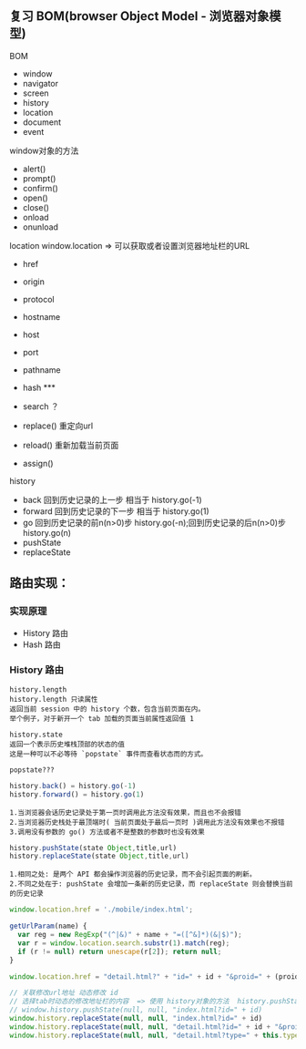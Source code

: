 ## 复习 BOM(browser Object Model - 浏览器对象模型)

BOM
  - window
  - navigator
  - screen
  - history
  - location
  - document
  - event

window对象的方法
  - alert()
  - prompt()
  - confirm()
  - open()
  - close()
  - onload
  - onunload

location  window.location => 可以获取或者设置浏览器地址栏的URL
  - href
  - origin
  - protocol
  - hostname
  - host
  - port
  - pathname
  - hash      ***
  - search ？

  - replace() 重定向url
  - reload()  重新加载当前页面
  - assign()
  
history
  - back      回到历史记录的上一步 相当于 history.go(-1)
  - forward   回到历史记录的下一步 相当于 history.go(1)
  - go        回到历史记录的前n(n>0)步 history.go(-n);回到历史记录的后n(n>0)步 history.go(n)
  - pushState
  - replaceState


## 路由实现：
### 实现原理
- History 路由
- Hash 路由

###  History 路由
```
history.length
history.length 只读属性
返回当前 session 中的 history 个数，包含当前页面在内。
举个例子，对于新开一个 tab 加载的页面当前属性返回值 1 

history.state
返回一个表示历史堆栈顶部的状态的值
这是一种可以不必等待 `popstate` 事件而查看状态而的方式。

popstate???
```

```javascript
history.back() = history.go(-1)
history.forward() = history.go(1)
```
```
1.当浏览器会话历史记录处于第一页时调用此方法没有效果，而且也不会报错
2.当浏览器历史栈处于最顶端时( 当前页面处于最后一页时 )调用此方法没有效果也不报错
3.调用没有参数的 go() 方法或者不是整数的参数时也没有效果
```

```javascript
history.pushState(state Object,title,url)
history.replaceState(state Object,title,url)
```
```
1.相同之处: 是两个 API 都会操作浏览器的历史记录，而不会引起页面的刷新。
2.不同之处在于: pushState 会增加一条新的历史记录，而 replaceState 则会替换当前的历史记录
```






```javascript
window.location.href = './mobile/index.html';

getUrlParam(name) {
  var reg = new RegExp("(^|&)" + name + "=([^&]*)(&|$)");
  var r = window.location.search.substr(1).match(reg);
  if (r != null) return unescape(r[2]); return null;
}

window.location.href = "detail.html?" + "id=" + id + "&proid=" + (proid - 1)

// 关联修改url地址 动态修改 id
// 选择tab时动态的修改地址栏的内容  => 使用 history对象的方法  history.pushState 或者 history.replaceState
// window.history.pushState(null, null, "index.html?id=" + id)
window.history.replaceState(null, null, "index.html?id=" + id)
window.history.replaceState(null, null, "detail.html?id=" + id + "&proid=" + proid)
window.history.replaceState(null, null, "detail.html?type=" + this.type + "&id=" + this.id)
```